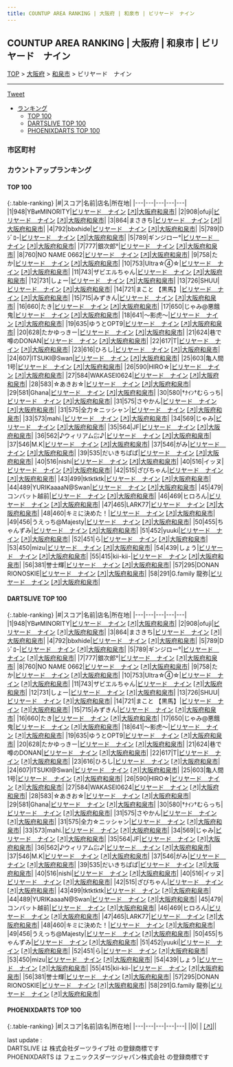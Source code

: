 ```yaml
---
title: COUNTUP AREA RANKING | 大阪府 | 和泉市 | ビリヤード　ナイン
---
```

## COUNTUP AREA RANKING | 大阪府 | 和泉市 | ビリヤード　ナイン

[TOP](/darts/rank/) > [大阪府](/darts/rank/大阪府/) > [和泉市](/darts/rank/大阪府/和泉市/) > ビリヤード　ナイン

___

<a href="https://twitter.com/share?ref_src=twsrc%5Etfw" data-text="COUNTUP AREA RANKING | 大阪府和泉市ビリヤード　ナイン" class="twitter-share-button" data-hashtags="DARTSLIVE,PHOENIXDARTS,darts,ダーツ" data-show-count="false">Tweet</a>

* [ランキング](#カウントアップランキング)
    * [TOP 100](#top-100)
    * [DARTSLIVE TOP 100](#dartslive-top-100)
    * [PHOENIXDARTS TOP 100](#phoenixdarts-top-100)

### 市区町村

<ul>

</ul>

### カウントアップランキング

#### TOP 100



{:.table-ranking}
|#|スコア|名前|店名|所在地|
|---|---|---|---|---|
|1|948|<span class="rank-name-dl">YB⇄MINORITY</span>|<a href="/darts/rank/shops/8ba94384cc0c12bf0d9b047a20a7ba1e.html">ビリヤード　ナイン</a> <a href="https://search.dartslive.com/jp/shop/8ba94384cc0c12bf0d9b047a20a7ba1e">[↗]</a>|<a href="/darts/rank/大阪府/和泉市">大阪府和泉市</a>|
|2|908|<span class="rank-name-dl">ofuji</span>|<a href="/darts/rank/shops/8ba94384cc0c12bf0d9b047a20a7ba1e.html">ビリヤード　ナイン</a> <a href="https://search.dartslive.com/jp/shop/8ba94384cc0c12bf0d9b047a20a7ba1e">[↗]</a>|<a href="/darts/rank/大阪府/和泉市">大阪府和泉市</a>|
|3|864|<span class="rank-name-dl">まさきち</span>|<a href="/darts/rank/shops/8ba94384cc0c12bf0d9b047a20a7ba1e.html">ビリヤード　ナイン</a> <a href="https://search.dartslive.com/jp/shop/8ba94384cc0c12bf0d9b047a20a7ba1e">[↗]</a>|<a href="/darts/rank/大阪府/和泉市">大阪府和泉市</a>|
|4|792|<span class="rank-name-dl">bbxhide</span>|<a href="/darts/rank/shops/8ba94384cc0c12bf0d9b047a20a7ba1e.html">ビリヤード　ナイン</a> <a href="https://search.dartslive.com/jp/shop/8ba94384cc0c12bf0d9b047a20a7ba1e">[↗]</a>|<a href="/darts/rank/大阪府/和泉市">大阪府和泉市</a>|
|5|789|<span class="rank-name-dl">Dｼﾞﾛｰ</span>|<a href="/darts/rank/shops/8ba94384cc0c12bf0d9b047a20a7ba1e.html">ビリヤード　ナイン</a> <a href="https://search.dartslive.com/jp/shop/8ba94384cc0c12bf0d9b047a20a7ba1e">[↗]</a>|<a href="/darts/rank/大阪府/和泉市">大阪府和泉市</a>|
|5|789|<span class="rank-name-dl">ギンジロー°</span>|<a href="/darts/rank/shops/8ba94384cc0c12bf0d9b047a20a7ba1e.html">ビリヤード　ナイン</a> <a href="https://search.dartslive.com/jp/shop/8ba94384cc0c12bf0d9b047a20a7ba1e">[↗]</a>|<a href="/darts/rank/大阪府/和泉市">大阪府和泉市</a>|
|7|777|<span class="rank-name-dl">銀次郎°</span>|<a href="/darts/rank/shops/8ba94384cc0c12bf0d9b047a20a7ba1e.html">ビリヤード　ナイン</a> <a href="https://search.dartslive.com/jp/shop/8ba94384cc0c12bf0d9b047a20a7ba1e">[↗]</a>|<a href="/darts/rank/大阪府/和泉市">大阪府和泉市</a>|
|8|760|<span class="rank-name-dl">NO NAME 0662</span>|<a href="/darts/rank/shops/8ba94384cc0c12bf0d9b047a20a7ba1e.html">ビリヤード　ナイン</a> <a href="https://search.dartslive.com/jp/shop/8ba94384cc0c12bf0d9b047a20a7ba1e">[↗]</a>|<a href="/darts/rank/大阪府/和泉市">大阪府和泉市</a>|
|9|758|<span class="rank-name-dl">たか</span>|<a href="/darts/rank/shops/8ba94384cc0c12bf0d9b047a20a7ba1e.html">ビリヤード　ナイン</a> <a href="https://search.dartslive.com/jp/shop/8ba94384cc0c12bf0d9b047a20a7ba1e">[↗]</a>|<a href="/darts/rank/大阪府/和泉市">大阪府和泉市</a>|
|10|753|<span class="rank-name-dl">Ultra☆④☆</span>|<a href="/darts/rank/shops/8ba94384cc0c12bf0d9b047a20a7ba1e.html">ビリヤード　ナイン</a> <a href="https://search.dartslive.com/jp/shop/8ba94384cc0c12bf0d9b047a20a7ba1e">[↗]</a>|<a href="/darts/rank/大阪府/和泉市">大阪府和泉市</a>|
|11|743|<span class="rank-name-dl">ザビエルちゃん</span>|<a href="/darts/rank/shops/8ba94384cc0c12bf0d9b047a20a7ba1e.html">ビリヤード　ナイン</a> <a href="https://search.dartslive.com/jp/shop/8ba94384cc0c12bf0d9b047a20a7ba1e">[↗]</a>|<a href="/darts/rank/大阪府/和泉市">大阪府和泉市</a>|
|12|731|<span class="rank-name-dl">しょー</span>|<a href="/darts/rank/shops/8ba94384cc0c12bf0d9b047a20a7ba1e.html">ビリヤード　ナイン</a> <a href="https://search.dartslive.com/jp/shop/8ba94384cc0c12bf0d9b047a20a7ba1e">[↗]</a>|<a href="/darts/rank/大阪府/和泉市">大阪府和泉市</a>|
|13|726|<span class="rank-name-dl">SHUU</span>|<a href="/darts/rank/shops/8ba94384cc0c12bf0d9b047a20a7ba1e.html">ビリヤード　ナイン</a> <a href="https://search.dartslive.com/jp/shop/8ba94384cc0c12bf0d9b047a20a7ba1e">[↗]</a>|<a href="/darts/rank/大阪府/和泉市">大阪府和泉市</a>|
|14|721|<span class="rank-name-dl">まこと 【黒馬】</span>|<a href="/darts/rank/shops/8ba94384cc0c12bf0d9b047a20a7ba1e.html">ビリヤード　ナイン</a> <a href="https://search.dartslive.com/jp/shop/8ba94384cc0c12bf0d9b047a20a7ba1e">[↗]</a>|<a href="/darts/rank/大阪府/和泉市">大阪府和泉市</a>|
|15|715|<span class="rank-name-dl">みずきん</span>|<a href="/darts/rank/shops/8ba94384cc0c12bf0d9b047a20a7ba1e.html">ビリヤード　ナイン</a> <a href="https://search.dartslive.com/jp/shop/8ba94384cc0c12bf0d9b047a20a7ba1e">[↗]</a>|<a href="/darts/rank/大阪府/和泉市">大阪府和泉市</a>|
|16|660|<span class="rank-name-dl">たき</span>|<a href="/darts/rank/shops/8ba94384cc0c12bf0d9b047a20a7ba1e.html">ビリヤード　ナイン</a> <a href="https://search.dartslive.com/jp/shop/8ba94384cc0c12bf0d9b047a20a7ba1e">[↗]</a>|<a href="/darts/rank/大阪府/和泉市">大阪府和泉市</a>|
|17|650|<span class="rank-name-dl">じゃみ@悪餓鬼</span>|<a href="/darts/rank/shops/8ba94384cc0c12bf0d9b047a20a7ba1e.html">ビリヤード　ナイン</a> <a href="https://search.dartslive.com/jp/shop/8ba94384cc0c12bf0d9b047a20a7ba1e">[↗]</a>|<a href="/darts/rank/大阪府/和泉市">大阪府和泉市</a>|
|18|641|<span class="rank-name-dl">〜影虎〜</span>|<a href="/darts/rank/shops/8ba94384cc0c12bf0d9b047a20a7ba1e.html">ビリヤード　ナイン</a> <a href="https://search.dartslive.com/jp/shop/8ba94384cc0c12bf0d9b047a20a7ba1e">[↗]</a>|<a href="/darts/rank/大阪府/和泉市">大阪府和泉市</a>|
|19|635|<span class="rank-name-dl">ゆうとOPT9</span>|<a href="/darts/rank/shops/8ba94384cc0c12bf0d9b047a20a7ba1e.html">ビリヤード　ナイン</a> <a href="https://search.dartslive.com/jp/shop/8ba94384cc0c12bf0d9b047a20a7ba1e">[↗]</a>|<a href="/darts/rank/大阪府/和泉市">大阪府和泉市</a>|
|20|628|<span class="rank-name-dl">たかゆっきー</span>|<a href="/darts/rank/shops/8ba94384cc0c12bf0d9b047a20a7ba1e.html">ビリヤード　ナイン</a> <a href="https://search.dartslive.com/jp/shop/8ba94384cc0c12bf0d9b047a20a7ba1e">[↗]</a>|<a href="/darts/rank/大阪府/和泉市">大阪府和泉市</a>|
|21|624|<span class="rank-name-dl">巷で噂のDONAN</span>|<a href="/darts/rank/shops/8ba94384cc0c12bf0d9b047a20a7ba1e.html">ビリヤード　ナイン</a> <a href="https://search.dartslive.com/jp/shop/8ba94384cc0c12bf0d9b047a20a7ba1e">[↗]</a>|<a href="/darts/rank/大阪府/和泉市">大阪府和泉市</a>|
|22|617|<span class="rank-name-dl">T</span>|<a href="/darts/rank/shops/8ba94384cc0c12bf0d9b047a20a7ba1e.html">ビリヤード　ナイン</a> <a href="https://search.dartslive.com/jp/shop/8ba94384cc0c12bf0d9b047a20a7ba1e">[↗]</a>|<a href="/darts/rank/大阪府/和泉市">大阪府和泉市</a>|
|23|616|<span class="rank-name-dl">ひろし</span>|<a href="/darts/rank/shops/8ba94384cc0c12bf0d9b047a20a7ba1e.html">ビリヤード　ナイン</a> <a href="https://search.dartslive.com/jp/shop/8ba94384cc0c12bf0d9b047a20a7ba1e">[↗]</a>|<a href="/darts/rank/大阪府/和泉市">大阪府和泉市</a>|
|24|607|<span class="rank-name-dl">ITSUKI@Swan</span>|<a href="/darts/rank/shops/8ba94384cc0c12bf0d9b047a20a7ba1e.html">ビリヤード　ナイン</a> <a href="https://search.dartslive.com/jp/shop/8ba94384cc0c12bf0d9b047a20a7ba1e">[↗]</a>|<a href="/darts/rank/大阪府/和泉市">大阪府和泉市</a>|
|25|603|<span class="rank-name-dl">亀人間1号</span>|<a href="/darts/rank/shops/8ba94384cc0c12bf0d9b047a20a7ba1e.html">ビリヤード　ナイン</a> <a href="https://search.dartslive.com/jp/shop/8ba94384cc0c12bf0d9b047a20a7ba1e">[↗]</a>|<a href="/darts/rank/大阪府/和泉市">大阪府和泉市</a>|
|26|590|<span class="rank-name-dl">HIRO☆</span>|<a href="/darts/rank/shops/8ba94384cc0c12bf0d9b047a20a7ba1e.html">ビリヤード　ナイン</a> <a href="https://search.dartslive.com/jp/shop/8ba94384cc0c12bf0d9b047a20a7ba1e">[↗]</a>|<a href="/darts/rank/大阪府/和泉市">大阪府和泉市</a>|
|27|584|<span class="rank-name-dl">WAKASEI0624</span>|<a href="/darts/rank/shops/8ba94384cc0c12bf0d9b047a20a7ba1e.html">ビリヤード　ナイン</a> <a href="https://search.dartslive.com/jp/shop/8ba94384cc0c12bf0d9b047a20a7ba1e">[↗]</a>|<a href="/darts/rank/大阪府/和泉市">大阪府和泉市</a>|
|28|583|<span class="rank-name-dl">☆あきお☆</span>|<a href="/darts/rank/shops/8ba94384cc0c12bf0d9b047a20a7ba1e.html">ビリヤード　ナイン</a> <a href="https://search.dartslive.com/jp/shop/8ba94384cc0c12bf0d9b047a20a7ba1e">[↗]</a>|<a href="/darts/rank/大阪府/和泉市">大阪府和泉市</a>|
|29|581|<span class="rank-name-dl">Ghana</span>|<a href="/darts/rank/shops/8ba94384cc0c12bf0d9b047a20a7ba1e.html">ビリヤード　ナイン</a> <a href="https://search.dartslive.com/jp/shop/8ba94384cc0c12bf0d9b047a20a7ba1e">[↗]</a>|<a href="/darts/rank/大阪府/和泉市">大阪府和泉市</a>|
|30|580|<span class="rank-name-dl">†ﾅｲﾝ†むらっち</span>|<a href="/darts/rank/shops/8ba94384cc0c12bf0d9b047a20a7ba1e.html">ビリヤード　ナイン</a> <a href="https://search.dartslive.com/jp/shop/8ba94384cc0c12bf0d9b047a20a7ba1e">[↗]</a>|<a href="/darts/rank/大阪府/和泉市">大阪府和泉市</a>|
|31|575|<span class="rank-name-dl">さやかん</span>|<a href="/darts/rank/shops/8ba94384cc0c12bf0d9b047a20a7ba1e.html">ビリヤード　ナイン</a> <a href="https://search.dartslive.com/jp/shop/8ba94384cc0c12bf0d9b047a20a7ba1e">[↗]</a>|<a href="/darts/rank/大阪府/和泉市">大阪府和泉市</a>|
|31|575|<span class="rank-name-dl">全力☆ニッシャン</span>|<a href="/darts/rank/shops/8ba94384cc0c12bf0d9b047a20a7ba1e.html">ビリヤード　ナイン</a> <a href="https://search.dartslive.com/jp/shop/8ba94384cc0c12bf0d9b047a20a7ba1e">[↗]</a>|<a href="/darts/rank/大阪府/和泉市">大阪府和泉市</a>|
|33|573|<span class="rank-name-dl">mahi.</span>|<a href="/darts/rank/shops/8ba94384cc0c12bf0d9b047a20a7ba1e.html">ビリヤード　ナイン</a> <a href="https://search.dartslive.com/jp/shop/8ba94384cc0c12bf0d9b047a20a7ba1e">[↗]</a>|<a href="/darts/rank/大阪府/和泉市">大阪府和泉市</a>|
|34|569|<span class="rank-name-dl">じゃみ</span>|<a href="/darts/rank/shops/8ba94384cc0c12bf0d9b047a20a7ba1e.html">ビリヤード　ナイン</a> <a href="https://search.dartslive.com/jp/shop/8ba94384cc0c12bf0d9b047a20a7ba1e">[↗]</a>|<a href="/darts/rank/大阪府/和泉市">大阪府和泉市</a>|
|35|564|<span class="rank-name-dl">JF</span>|<a href="/darts/rank/shops/8ba94384cc0c12bf0d9b047a20a7ba1e.html">ビリヤード　ナイン</a> <a href="https://search.dartslive.com/jp/shop/8ba94384cc0c12bf0d9b047a20a7ba1e">[↗]</a>|<a href="/darts/rank/大阪府/和泉市">大阪府和泉市</a>|
|36|562|<span class="rank-name-dl">♪ウィリアム㌫♪</span>|<a href="/darts/rank/shops/8ba94384cc0c12bf0d9b047a20a7ba1e.html">ビリヤード　ナイン</a> <a href="https://search.dartslive.com/jp/shop/8ba94384cc0c12bf0d9b047a20a7ba1e">[↗]</a>|<a href="/darts/rank/大阪府/和泉市">大阪府和泉市</a>|
|37|546|<span class="rank-name-dl">M.K</span>|<a href="/darts/rank/shops/8ba94384cc0c12bf0d9b047a20a7ba1e.html">ビリヤード　ナイン</a> <a href="https://search.dartslive.com/jp/shop/8ba94384cc0c12bf0d9b047a20a7ba1e">[↗]</a>|<a href="/darts/rank/大阪府/和泉市">大阪府和泉市</a>|
|37|546|<span class="rank-name-dl">がみ</span>|<a href="/darts/rank/shops/8ba94384cc0c12bf0d9b047a20a7ba1e.html">ビリヤード　ナイン</a> <a href="https://search.dartslive.com/jp/shop/8ba94384cc0c12bf0d9b047a20a7ba1e">[↗]</a>|<a href="/darts/rank/大阪府/和泉市">大阪府和泉市</a>|
|39|535|<span class="rank-name-dl">だいきちぱぱ</span>|<a href="/darts/rank/shops/8ba94384cc0c12bf0d9b047a20a7ba1e.html">ビリヤード　ナイン</a> <a href="https://search.dartslive.com/jp/shop/8ba94384cc0c12bf0d9b047a20a7ba1e">[↗]</a>|<a href="/darts/rank/大阪府/和泉市">大阪府和泉市</a>|
|40|516|<span class="rank-name-dl">nishi</span>|<a href="/darts/rank/shops/8ba94384cc0c12bf0d9b047a20a7ba1e.html">ビリヤード　ナイン</a> <a href="https://search.dartslive.com/jp/shop/8ba94384cc0c12bf0d9b047a20a7ba1e">[↗]</a>|<a href="/darts/rank/大阪府/和泉市">大阪府和泉市</a>|
|40|516|<span class="rank-name-dl">イッヌ</span>|<a href="/darts/rank/shops/8ba94384cc0c12bf0d9b047a20a7ba1e.html">ビリヤード　ナイン</a> <a href="https://search.dartslive.com/jp/shop/8ba94384cc0c12bf0d9b047a20a7ba1e">[↗]</a>|<a href="/darts/rank/大阪府/和泉市">大阪府和泉市</a>|
|42|515|<span class="rank-name-dl">ざびちゃん</span>|<a href="/darts/rank/shops/8ba94384cc0c12bf0d9b047a20a7ba1e.html">ビリヤード　ナイン</a> <a href="https://search.dartslive.com/jp/shop/8ba94384cc0c12bf0d9b047a20a7ba1e">[↗]</a>|<a href="/darts/rank/大阪府/和泉市">大阪府和泉市</a>|
|43|499|<span class="rank-name-dl">tktktktk</span>|<a href="/darts/rank/shops/8ba94384cc0c12bf0d9b047a20a7ba1e.html">ビリヤード　ナイン</a> <a href="https://search.dartslive.com/jp/shop/8ba94384cc0c12bf0d9b047a20a7ba1e">[↗]</a>|<a href="/darts/rank/大阪府/和泉市">大阪府和泉市</a>|
|44|489|<span class="rank-name-dl">YURIKaaaaN@Swan</span>|<a href="/darts/rank/shops/8ba94384cc0c12bf0d9b047a20a7ba1e.html">ビリヤード　ナイン</a> <a href="https://search.dartslive.com/jp/shop/8ba94384cc0c12bf0d9b047a20a7ba1e">[↗]</a>|<a href="/darts/rank/大阪府/和泉市">大阪府和泉市</a>|
|45|479|<span class="rank-name-dl">コンバット越前</span>|<a href="/darts/rank/shops/8ba94384cc0c12bf0d9b047a20a7ba1e.html">ビリヤード　ナイン</a> <a href="https://search.dartslive.com/jp/shop/8ba94384cc0c12bf0d9b047a20a7ba1e">[↗]</a>|<a href="/darts/rank/大阪府/和泉市">大阪府和泉市</a>|
|46|469|<span class="rank-name-dl">ヒロろん</span>|<a href="/darts/rank/shops/8ba94384cc0c12bf0d9b047a20a7ba1e.html">ビリヤード　ナイン</a> <a href="https://search.dartslive.com/jp/shop/8ba94384cc0c12bf0d9b047a20a7ba1e">[↗]</a>|<a href="/darts/rank/大阪府/和泉市">大阪府和泉市</a>|
|47|465|<span class="rank-name-dl">LARK77</span>|<a href="/darts/rank/shops/8ba94384cc0c12bf0d9b047a20a7ba1e.html">ビリヤード　ナイン</a> <a href="https://search.dartslive.com/jp/shop/8ba94384cc0c12bf0d9b047a20a7ba1e">[↗]</a>|<a href="/darts/rank/大阪府/和泉市">大阪府和泉市</a>|
|48|460|<span class="rank-name-dl">キミに決めた！</span>|<a href="/darts/rank/shops/8ba94384cc0c12bf0d9b047a20a7ba1e.html">ビリヤード　ナイン</a> <a href="https://search.dartslive.com/jp/shop/8ba94384cc0c12bf0d9b047a20a7ba1e">[↗]</a>|<a href="/darts/rank/大阪府/和泉市">大阪府和泉市</a>|
|49|456|<span class="rank-name-dl">うえっち@Majesty</span>|<a href="/darts/rank/shops/8ba94384cc0c12bf0d9b047a20a7ba1e.html">ビリヤード　ナイン</a> <a href="https://search.dartslive.com/jp/shop/8ba94384cc0c12bf0d9b047a20a7ba1e">[↗]</a>|<a href="/darts/rank/大阪府/和泉市">大阪府和泉市</a>|
|50|455|<span class="rank-name-dl">ちゃんずみ</span>|<a href="/darts/rank/shops/8ba94384cc0c12bf0d9b047a20a7ba1e.html">ビリヤード　ナイン</a> <a href="https://search.dartslive.com/jp/shop/8ba94384cc0c12bf0d9b047a20a7ba1e">[↗]</a>|<a href="/darts/rank/大阪府/和泉市">大阪府和泉市</a>|
|51|452|<span class="rank-name-dl">yuuki</span>|<a href="/darts/rank/shops/8ba94384cc0c12bf0d9b047a20a7ba1e.html">ビリヤード　ナイン</a> <a href="https://search.dartslive.com/jp/shop/8ba94384cc0c12bf0d9b047a20a7ba1e">[↗]</a>|<a href="/darts/rank/大阪府/和泉市">大阪府和泉市</a>|
|52|451|<span class="rank-name-dl">ら</span>|<a href="/darts/rank/shops/8ba94384cc0c12bf0d9b047a20a7ba1e.html">ビリヤード　ナイン</a> <a href="https://search.dartslive.com/jp/shop/8ba94384cc0c12bf0d9b047a20a7ba1e">[↗]</a>|<a href="/darts/rank/大阪府/和泉市">大阪府和泉市</a>|
|53|450|<span class="rank-name-dl">mizu</span>|<a href="/darts/rank/shops/8ba94384cc0c12bf0d9b047a20a7ba1e.html">ビリヤード　ナイン</a> <a href="https://search.dartslive.com/jp/shop/8ba94384cc0c12bf0d9b047a20a7ba1e">[↗]</a>|<a href="/darts/rank/大阪府/和泉市">大阪府和泉市</a>|
|54|439|<span class="rank-name-dl">しょう</span>|<a href="/darts/rank/shops/8ba94384cc0c12bf0d9b047a20a7ba1e.html">ビリヤード　ナイン</a> <a href="https://search.dartslive.com/jp/shop/8ba94384cc0c12bf0d9b047a20a7ba1e">[↗]</a>|<a href="/darts/rank/大阪府/和泉市">大阪府和泉市</a>|
|55|415|<span class="rank-name-dl">kii-kii-</span>|<a href="/darts/rank/shops/8ba94384cc0c12bf0d9b047a20a7ba1e.html">ビリヤード　ナイン</a> <a href="https://search.dartslive.com/jp/shop/8ba94384cc0c12bf0d9b047a20a7ba1e">[↗]</a>|<a href="/darts/rank/大阪府/和泉市">大阪府和泉市</a>|
|56|381|<span class="rank-name-dl">誉士輝</span>|<a href="/darts/rank/shops/8ba94384cc0c12bf0d9b047a20a7ba1e.html">ビリヤード　ナイン</a> <a href="https://search.dartslive.com/jp/shop/8ba94384cc0c12bf0d9b047a20a7ba1e">[↗]</a>|<a href="/darts/rank/大阪府/和泉市">大阪府和泉市</a>|
|57|295|<span class="rank-name-dl">DONAN RIONOSKIE</span>|<a href="/darts/rank/shops/8ba94384cc0c12bf0d9b047a20a7ba1e.html">ビリヤード　ナイン</a> <a href="https://search.dartslive.com/jp/shop/8ba94384cc0c12bf0d9b047a20a7ba1e">[↗]</a>|<a href="/darts/rank/大阪府/和泉市">大阪府和泉市</a>|
|58|291|<span class="rank-name-dl">G.family 龍弥</span>|<a href="/darts/rank/shops/8ba94384cc0c12bf0d9b047a20a7ba1e.html">ビリヤード　ナイン</a> <a href="https://search.dartslive.com/jp/shop/8ba94384cc0c12bf0d9b047a20a7ba1e">[↗]</a>|<a href="/darts/rank/大阪府/和泉市">大阪府和泉市</a>|


#### DARTSLIVE TOP 100



{:.table-ranking}
|#|スコア|名前|店名|所在地|
|---|---|---|---|---|
|1|948|<span class="rank-name-dl">YB⇄MINORITY</span>|<a href="/darts/rank/shops/8ba94384cc0c12bf0d9b047a20a7ba1e.html">ビリヤード　ナイン</a> <a href="https://search.dartslive.com/jp/shop/8ba94384cc0c12bf0d9b047a20a7ba1e">[↗]</a>|<a href="/darts/rank/大阪府/和泉市">大阪府和泉市</a>|
|2|908|<span class="rank-name-dl">ofuji</span>|<a href="/darts/rank/shops/8ba94384cc0c12bf0d9b047a20a7ba1e.html">ビリヤード　ナイン</a> <a href="https://search.dartslive.com/jp/shop/8ba94384cc0c12bf0d9b047a20a7ba1e">[↗]</a>|<a href="/darts/rank/大阪府/和泉市">大阪府和泉市</a>|
|3|864|<span class="rank-name-dl">まさきち</span>|<a href="/darts/rank/shops/8ba94384cc0c12bf0d9b047a20a7ba1e.html">ビリヤード　ナイン</a> <a href="https://search.dartslive.com/jp/shop/8ba94384cc0c12bf0d9b047a20a7ba1e">[↗]</a>|<a href="/darts/rank/大阪府/和泉市">大阪府和泉市</a>|
|4|792|<span class="rank-name-dl">bbxhide</span>|<a href="/darts/rank/shops/8ba94384cc0c12bf0d9b047a20a7ba1e.html">ビリヤード　ナイン</a> <a href="https://search.dartslive.com/jp/shop/8ba94384cc0c12bf0d9b047a20a7ba1e">[↗]</a>|<a href="/darts/rank/大阪府/和泉市">大阪府和泉市</a>|
|5|789|<span class="rank-name-dl">Dｼﾞﾛｰ</span>|<a href="/darts/rank/shops/8ba94384cc0c12bf0d9b047a20a7ba1e.html">ビリヤード　ナイン</a> <a href="https://search.dartslive.com/jp/shop/8ba94384cc0c12bf0d9b047a20a7ba1e">[↗]</a>|<a href="/darts/rank/大阪府/和泉市">大阪府和泉市</a>|
|5|789|<span class="rank-name-dl">ギンジロー°</span>|<a href="/darts/rank/shops/8ba94384cc0c12bf0d9b047a20a7ba1e.html">ビリヤード　ナイン</a> <a href="https://search.dartslive.com/jp/shop/8ba94384cc0c12bf0d9b047a20a7ba1e">[↗]</a>|<a href="/darts/rank/大阪府/和泉市">大阪府和泉市</a>|
|7|777|<span class="rank-name-dl">銀次郎°</span>|<a href="/darts/rank/shops/8ba94384cc0c12bf0d9b047a20a7ba1e.html">ビリヤード　ナイン</a> <a href="https://search.dartslive.com/jp/shop/8ba94384cc0c12bf0d9b047a20a7ba1e">[↗]</a>|<a href="/darts/rank/大阪府/和泉市">大阪府和泉市</a>|
|8|760|<span class="rank-name-dl">NO NAME 0662</span>|<a href="/darts/rank/shops/8ba94384cc0c12bf0d9b047a20a7ba1e.html">ビリヤード　ナイン</a> <a href="https://search.dartslive.com/jp/shop/8ba94384cc0c12bf0d9b047a20a7ba1e">[↗]</a>|<a href="/darts/rank/大阪府/和泉市">大阪府和泉市</a>|
|9|758|<span class="rank-name-dl">たか</span>|<a href="/darts/rank/shops/8ba94384cc0c12bf0d9b047a20a7ba1e.html">ビリヤード　ナイン</a> <a href="https://search.dartslive.com/jp/shop/8ba94384cc0c12bf0d9b047a20a7ba1e">[↗]</a>|<a href="/darts/rank/大阪府/和泉市">大阪府和泉市</a>|
|10|753|<span class="rank-name-dl">Ultra☆④☆</span>|<a href="/darts/rank/shops/8ba94384cc0c12bf0d9b047a20a7ba1e.html">ビリヤード　ナイン</a> <a href="https://search.dartslive.com/jp/shop/8ba94384cc0c12bf0d9b047a20a7ba1e">[↗]</a>|<a href="/darts/rank/大阪府/和泉市">大阪府和泉市</a>|
|11|743|<span class="rank-name-dl">ザビエルちゃん</span>|<a href="/darts/rank/shops/8ba94384cc0c12bf0d9b047a20a7ba1e.html">ビリヤード　ナイン</a> <a href="https://search.dartslive.com/jp/shop/8ba94384cc0c12bf0d9b047a20a7ba1e">[↗]</a>|<a href="/darts/rank/大阪府/和泉市">大阪府和泉市</a>|
|12|731|<span class="rank-name-dl">しょー</span>|<a href="/darts/rank/shops/8ba94384cc0c12bf0d9b047a20a7ba1e.html">ビリヤード　ナイン</a> <a href="https://search.dartslive.com/jp/shop/8ba94384cc0c12bf0d9b047a20a7ba1e">[↗]</a>|<a href="/darts/rank/大阪府/和泉市">大阪府和泉市</a>|
|13|726|<span class="rank-name-dl">SHUU</span>|<a href="/darts/rank/shops/8ba94384cc0c12bf0d9b047a20a7ba1e.html">ビリヤード　ナイン</a> <a href="https://search.dartslive.com/jp/shop/8ba94384cc0c12bf0d9b047a20a7ba1e">[↗]</a>|<a href="/darts/rank/大阪府/和泉市">大阪府和泉市</a>|
|14|721|<span class="rank-name-dl">まこと 【黒馬】</span>|<a href="/darts/rank/shops/8ba94384cc0c12bf0d9b047a20a7ba1e.html">ビリヤード　ナイン</a> <a href="https://search.dartslive.com/jp/shop/8ba94384cc0c12bf0d9b047a20a7ba1e">[↗]</a>|<a href="/darts/rank/大阪府/和泉市">大阪府和泉市</a>|
|15|715|<span class="rank-name-dl">みずきん</span>|<a href="/darts/rank/shops/8ba94384cc0c12bf0d9b047a20a7ba1e.html">ビリヤード　ナイン</a> <a href="https://search.dartslive.com/jp/shop/8ba94384cc0c12bf0d9b047a20a7ba1e">[↗]</a>|<a href="/darts/rank/大阪府/和泉市">大阪府和泉市</a>|
|16|660|<span class="rank-name-dl">たき</span>|<a href="/darts/rank/shops/8ba94384cc0c12bf0d9b047a20a7ba1e.html">ビリヤード　ナイン</a> <a href="https://search.dartslive.com/jp/shop/8ba94384cc0c12bf0d9b047a20a7ba1e">[↗]</a>|<a href="/darts/rank/大阪府/和泉市">大阪府和泉市</a>|
|17|650|<span class="rank-name-dl">じゃみ@悪餓鬼</span>|<a href="/darts/rank/shops/8ba94384cc0c12bf0d9b047a20a7ba1e.html">ビリヤード　ナイン</a> <a href="https://search.dartslive.com/jp/shop/8ba94384cc0c12bf0d9b047a20a7ba1e">[↗]</a>|<a href="/darts/rank/大阪府/和泉市">大阪府和泉市</a>|
|18|641|<span class="rank-name-dl">〜影虎〜</span>|<a href="/darts/rank/shops/8ba94384cc0c12bf0d9b047a20a7ba1e.html">ビリヤード　ナイン</a> <a href="https://search.dartslive.com/jp/shop/8ba94384cc0c12bf0d9b047a20a7ba1e">[↗]</a>|<a href="/darts/rank/大阪府/和泉市">大阪府和泉市</a>|
|19|635|<span class="rank-name-dl">ゆうとOPT9</span>|<a href="/darts/rank/shops/8ba94384cc0c12bf0d9b047a20a7ba1e.html">ビリヤード　ナイン</a> <a href="https://search.dartslive.com/jp/shop/8ba94384cc0c12bf0d9b047a20a7ba1e">[↗]</a>|<a href="/darts/rank/大阪府/和泉市">大阪府和泉市</a>|
|20|628|<span class="rank-name-dl">たかゆっきー</span>|<a href="/darts/rank/shops/8ba94384cc0c12bf0d9b047a20a7ba1e.html">ビリヤード　ナイン</a> <a href="https://search.dartslive.com/jp/shop/8ba94384cc0c12bf0d9b047a20a7ba1e">[↗]</a>|<a href="/darts/rank/大阪府/和泉市">大阪府和泉市</a>|
|21|624|<span class="rank-name-dl">巷で噂のDONAN</span>|<a href="/darts/rank/shops/8ba94384cc0c12bf0d9b047a20a7ba1e.html">ビリヤード　ナイン</a> <a href="https://search.dartslive.com/jp/shop/8ba94384cc0c12bf0d9b047a20a7ba1e">[↗]</a>|<a href="/darts/rank/大阪府/和泉市">大阪府和泉市</a>|
|22|617|<span class="rank-name-dl">T</span>|<a href="/darts/rank/shops/8ba94384cc0c12bf0d9b047a20a7ba1e.html">ビリヤード　ナイン</a> <a href="https://search.dartslive.com/jp/shop/8ba94384cc0c12bf0d9b047a20a7ba1e">[↗]</a>|<a href="/darts/rank/大阪府/和泉市">大阪府和泉市</a>|
|23|616|<span class="rank-name-dl">ひろし</span>|<a href="/darts/rank/shops/8ba94384cc0c12bf0d9b047a20a7ba1e.html">ビリヤード　ナイン</a> <a href="https://search.dartslive.com/jp/shop/8ba94384cc0c12bf0d9b047a20a7ba1e">[↗]</a>|<a href="/darts/rank/大阪府/和泉市">大阪府和泉市</a>|
|24|607|<span class="rank-name-dl">ITSUKI@Swan</span>|<a href="/darts/rank/shops/8ba94384cc0c12bf0d9b047a20a7ba1e.html">ビリヤード　ナイン</a> <a href="https://search.dartslive.com/jp/shop/8ba94384cc0c12bf0d9b047a20a7ba1e">[↗]</a>|<a href="/darts/rank/大阪府/和泉市">大阪府和泉市</a>|
|25|603|<span class="rank-name-dl">亀人間1号</span>|<a href="/darts/rank/shops/8ba94384cc0c12bf0d9b047a20a7ba1e.html">ビリヤード　ナイン</a> <a href="https://search.dartslive.com/jp/shop/8ba94384cc0c12bf0d9b047a20a7ba1e">[↗]</a>|<a href="/darts/rank/大阪府/和泉市">大阪府和泉市</a>|
|26|590|<span class="rank-name-dl">HIRO☆</span>|<a href="/darts/rank/shops/8ba94384cc0c12bf0d9b047a20a7ba1e.html">ビリヤード　ナイン</a> <a href="https://search.dartslive.com/jp/shop/8ba94384cc0c12bf0d9b047a20a7ba1e">[↗]</a>|<a href="/darts/rank/大阪府/和泉市">大阪府和泉市</a>|
|27|584|<span class="rank-name-dl">WAKASEI0624</span>|<a href="/darts/rank/shops/8ba94384cc0c12bf0d9b047a20a7ba1e.html">ビリヤード　ナイン</a> <a href="https://search.dartslive.com/jp/shop/8ba94384cc0c12bf0d9b047a20a7ba1e">[↗]</a>|<a href="/darts/rank/大阪府/和泉市">大阪府和泉市</a>|
|28|583|<span class="rank-name-dl">☆あきお☆</span>|<a href="/darts/rank/shops/8ba94384cc0c12bf0d9b047a20a7ba1e.html">ビリヤード　ナイン</a> <a href="https://search.dartslive.com/jp/shop/8ba94384cc0c12bf0d9b047a20a7ba1e">[↗]</a>|<a href="/darts/rank/大阪府/和泉市">大阪府和泉市</a>|
|29|581|<span class="rank-name-dl">Ghana</span>|<a href="/darts/rank/shops/8ba94384cc0c12bf0d9b047a20a7ba1e.html">ビリヤード　ナイン</a> <a href="https://search.dartslive.com/jp/shop/8ba94384cc0c12bf0d9b047a20a7ba1e">[↗]</a>|<a href="/darts/rank/大阪府/和泉市">大阪府和泉市</a>|
|30|580|<span class="rank-name-dl">†ﾅｲﾝ†むらっち</span>|<a href="/darts/rank/shops/8ba94384cc0c12bf0d9b047a20a7ba1e.html">ビリヤード　ナイン</a> <a href="https://search.dartslive.com/jp/shop/8ba94384cc0c12bf0d9b047a20a7ba1e">[↗]</a>|<a href="/darts/rank/大阪府/和泉市">大阪府和泉市</a>|
|31|575|<span class="rank-name-dl">さやかん</span>|<a href="/darts/rank/shops/8ba94384cc0c12bf0d9b047a20a7ba1e.html">ビリヤード　ナイン</a> <a href="https://search.dartslive.com/jp/shop/8ba94384cc0c12bf0d9b047a20a7ba1e">[↗]</a>|<a href="/darts/rank/大阪府/和泉市">大阪府和泉市</a>|
|31|575|<span class="rank-name-dl">全力☆ニッシャン</span>|<a href="/darts/rank/shops/8ba94384cc0c12bf0d9b047a20a7ba1e.html">ビリヤード　ナイン</a> <a href="https://search.dartslive.com/jp/shop/8ba94384cc0c12bf0d9b047a20a7ba1e">[↗]</a>|<a href="/darts/rank/大阪府/和泉市">大阪府和泉市</a>|
|33|573|<span class="rank-name-dl">mahi.</span>|<a href="/darts/rank/shops/8ba94384cc0c12bf0d9b047a20a7ba1e.html">ビリヤード　ナイン</a> <a href="https://search.dartslive.com/jp/shop/8ba94384cc0c12bf0d9b047a20a7ba1e">[↗]</a>|<a href="/darts/rank/大阪府/和泉市">大阪府和泉市</a>|
|34|569|<span class="rank-name-dl">じゃみ</span>|<a href="/darts/rank/shops/8ba94384cc0c12bf0d9b047a20a7ba1e.html">ビリヤード　ナイン</a> <a href="https://search.dartslive.com/jp/shop/8ba94384cc0c12bf0d9b047a20a7ba1e">[↗]</a>|<a href="/darts/rank/大阪府/和泉市">大阪府和泉市</a>|
|35|564|<span class="rank-name-dl">JF</span>|<a href="/darts/rank/shops/8ba94384cc0c12bf0d9b047a20a7ba1e.html">ビリヤード　ナイン</a> <a href="https://search.dartslive.com/jp/shop/8ba94384cc0c12bf0d9b047a20a7ba1e">[↗]</a>|<a href="/darts/rank/大阪府/和泉市">大阪府和泉市</a>|
|36|562|<span class="rank-name-dl">♪ウィリアム㌫♪</span>|<a href="/darts/rank/shops/8ba94384cc0c12bf0d9b047a20a7ba1e.html">ビリヤード　ナイン</a> <a href="https://search.dartslive.com/jp/shop/8ba94384cc0c12bf0d9b047a20a7ba1e">[↗]</a>|<a href="/darts/rank/大阪府/和泉市">大阪府和泉市</a>|
|37|546|<span class="rank-name-dl">M.K</span>|<a href="/darts/rank/shops/8ba94384cc0c12bf0d9b047a20a7ba1e.html">ビリヤード　ナイン</a> <a href="https://search.dartslive.com/jp/shop/8ba94384cc0c12bf0d9b047a20a7ba1e">[↗]</a>|<a href="/darts/rank/大阪府/和泉市">大阪府和泉市</a>|
|37|546|<span class="rank-name-dl">がみ</span>|<a href="/darts/rank/shops/8ba94384cc0c12bf0d9b047a20a7ba1e.html">ビリヤード　ナイン</a> <a href="https://search.dartslive.com/jp/shop/8ba94384cc0c12bf0d9b047a20a7ba1e">[↗]</a>|<a href="/darts/rank/大阪府/和泉市">大阪府和泉市</a>|
|39|535|<span class="rank-name-dl">だいきちぱぱ</span>|<a href="/darts/rank/shops/8ba94384cc0c12bf0d9b047a20a7ba1e.html">ビリヤード　ナイン</a> <a href="https://search.dartslive.com/jp/shop/8ba94384cc0c12bf0d9b047a20a7ba1e">[↗]</a>|<a href="/darts/rank/大阪府/和泉市">大阪府和泉市</a>|
|40|516|<span class="rank-name-dl">nishi</span>|<a href="/darts/rank/shops/8ba94384cc0c12bf0d9b047a20a7ba1e.html">ビリヤード　ナイン</a> <a href="https://search.dartslive.com/jp/shop/8ba94384cc0c12bf0d9b047a20a7ba1e">[↗]</a>|<a href="/darts/rank/大阪府/和泉市">大阪府和泉市</a>|
|40|516|<span class="rank-name-dl">イッヌ</span>|<a href="/darts/rank/shops/8ba94384cc0c12bf0d9b047a20a7ba1e.html">ビリヤード　ナイン</a> <a href="https://search.dartslive.com/jp/shop/8ba94384cc0c12bf0d9b047a20a7ba1e">[↗]</a>|<a href="/darts/rank/大阪府/和泉市">大阪府和泉市</a>|
|42|515|<span class="rank-name-dl">ざびちゃん</span>|<a href="/darts/rank/shops/8ba94384cc0c12bf0d9b047a20a7ba1e.html">ビリヤード　ナイン</a> <a href="https://search.dartslive.com/jp/shop/8ba94384cc0c12bf0d9b047a20a7ba1e">[↗]</a>|<a href="/darts/rank/大阪府/和泉市">大阪府和泉市</a>|
|43|499|<span class="rank-name-dl">tktktktk</span>|<a href="/darts/rank/shops/8ba94384cc0c12bf0d9b047a20a7ba1e.html">ビリヤード　ナイン</a> <a href="https://search.dartslive.com/jp/shop/8ba94384cc0c12bf0d9b047a20a7ba1e">[↗]</a>|<a href="/darts/rank/大阪府/和泉市">大阪府和泉市</a>|
|44|489|<span class="rank-name-dl">YURIKaaaaN@Swan</span>|<a href="/darts/rank/shops/8ba94384cc0c12bf0d9b047a20a7ba1e.html">ビリヤード　ナイン</a> <a href="https://search.dartslive.com/jp/shop/8ba94384cc0c12bf0d9b047a20a7ba1e">[↗]</a>|<a href="/darts/rank/大阪府/和泉市">大阪府和泉市</a>|
|45|479|<span class="rank-name-dl">コンバット越前</span>|<a href="/darts/rank/shops/8ba94384cc0c12bf0d9b047a20a7ba1e.html">ビリヤード　ナイン</a> <a href="https://search.dartslive.com/jp/shop/8ba94384cc0c12bf0d9b047a20a7ba1e">[↗]</a>|<a href="/darts/rank/大阪府/和泉市">大阪府和泉市</a>|
|46|469|<span class="rank-name-dl">ヒロろん</span>|<a href="/darts/rank/shops/8ba94384cc0c12bf0d9b047a20a7ba1e.html">ビリヤード　ナイン</a> <a href="https://search.dartslive.com/jp/shop/8ba94384cc0c12bf0d9b047a20a7ba1e">[↗]</a>|<a href="/darts/rank/大阪府/和泉市">大阪府和泉市</a>|
|47|465|<span class="rank-name-dl">LARK77</span>|<a href="/darts/rank/shops/8ba94384cc0c12bf0d9b047a20a7ba1e.html">ビリヤード　ナイン</a> <a href="https://search.dartslive.com/jp/shop/8ba94384cc0c12bf0d9b047a20a7ba1e">[↗]</a>|<a href="/darts/rank/大阪府/和泉市">大阪府和泉市</a>|
|48|460|<span class="rank-name-dl">キミに決めた！</span>|<a href="/darts/rank/shops/8ba94384cc0c12bf0d9b047a20a7ba1e.html">ビリヤード　ナイン</a> <a href="https://search.dartslive.com/jp/shop/8ba94384cc0c12bf0d9b047a20a7ba1e">[↗]</a>|<a href="/darts/rank/大阪府/和泉市">大阪府和泉市</a>|
|49|456|<span class="rank-name-dl">うえっち@Majesty</span>|<a href="/darts/rank/shops/8ba94384cc0c12bf0d9b047a20a7ba1e.html">ビリヤード　ナイン</a> <a href="https://search.dartslive.com/jp/shop/8ba94384cc0c12bf0d9b047a20a7ba1e">[↗]</a>|<a href="/darts/rank/大阪府/和泉市">大阪府和泉市</a>|
|50|455|<span class="rank-name-dl">ちゃんずみ</span>|<a href="/darts/rank/shops/8ba94384cc0c12bf0d9b047a20a7ba1e.html">ビリヤード　ナイン</a> <a href="https://search.dartslive.com/jp/shop/8ba94384cc0c12bf0d9b047a20a7ba1e">[↗]</a>|<a href="/darts/rank/大阪府/和泉市">大阪府和泉市</a>|
|51|452|<span class="rank-name-dl">yuuki</span>|<a href="/darts/rank/shops/8ba94384cc0c12bf0d9b047a20a7ba1e.html">ビリヤード　ナイン</a> <a href="https://search.dartslive.com/jp/shop/8ba94384cc0c12bf0d9b047a20a7ba1e">[↗]</a>|<a href="/darts/rank/大阪府/和泉市">大阪府和泉市</a>|
|52|451|<span class="rank-name-dl">ら</span>|<a href="/darts/rank/shops/8ba94384cc0c12bf0d9b047a20a7ba1e.html">ビリヤード　ナイン</a> <a href="https://search.dartslive.com/jp/shop/8ba94384cc0c12bf0d9b047a20a7ba1e">[↗]</a>|<a href="/darts/rank/大阪府/和泉市">大阪府和泉市</a>|
|53|450|<span class="rank-name-dl">mizu</span>|<a href="/darts/rank/shops/8ba94384cc0c12bf0d9b047a20a7ba1e.html">ビリヤード　ナイン</a> <a href="https://search.dartslive.com/jp/shop/8ba94384cc0c12bf0d9b047a20a7ba1e">[↗]</a>|<a href="/darts/rank/大阪府/和泉市">大阪府和泉市</a>|
|54|439|<span class="rank-name-dl">しょう</span>|<a href="/darts/rank/shops/8ba94384cc0c12bf0d9b047a20a7ba1e.html">ビリヤード　ナイン</a> <a href="https://search.dartslive.com/jp/shop/8ba94384cc0c12bf0d9b047a20a7ba1e">[↗]</a>|<a href="/darts/rank/大阪府/和泉市">大阪府和泉市</a>|
|55|415|<span class="rank-name-dl">kii-kii-</span>|<a href="/darts/rank/shops/8ba94384cc0c12bf0d9b047a20a7ba1e.html">ビリヤード　ナイン</a> <a href="https://search.dartslive.com/jp/shop/8ba94384cc0c12bf0d9b047a20a7ba1e">[↗]</a>|<a href="/darts/rank/大阪府/和泉市">大阪府和泉市</a>|
|56|381|<span class="rank-name-dl">誉士輝</span>|<a href="/darts/rank/shops/8ba94384cc0c12bf0d9b047a20a7ba1e.html">ビリヤード　ナイン</a> <a href="https://search.dartslive.com/jp/shop/8ba94384cc0c12bf0d9b047a20a7ba1e">[↗]</a>|<a href="/darts/rank/大阪府/和泉市">大阪府和泉市</a>|
|57|295|<span class="rank-name-dl">DONAN RIONOSKIE</span>|<a href="/darts/rank/shops/8ba94384cc0c12bf0d9b047a20a7ba1e.html">ビリヤード　ナイン</a> <a href="https://search.dartslive.com/jp/shop/8ba94384cc0c12bf0d9b047a20a7ba1e">[↗]</a>|<a href="/darts/rank/大阪府/和泉市">大阪府和泉市</a>|
|58|291|<span class="rank-name-dl">G.family 龍弥</span>|<a href="/darts/rank/shops/8ba94384cc0c12bf0d9b047a20a7ba1e.html">ビリヤード　ナイン</a> <a href="https://search.dartslive.com/jp/shop/8ba94384cc0c12bf0d9b047a20a7ba1e">[↗]</a>|<a href="/darts/rank/大阪府/和泉市">大阪府和泉市</a>|


#### PHOENIXDARTS TOP 100



{:.table-ranking}
|#|スコア|名前|店名|所在地|
|---|---|---|---|---|
||0|<span class="rank-name-dl"> </span>|<a href="/darts/rank/shops/.html"></a> <a href="">[↗]</a>|<a href="/darts/rank//"></a>|


<div class="footer border-top border-gray-light mt-5 pt-3 text-right text-gray">
    last update : <span style="font-weight: italic" id="foot_last_modified"></span><br />
    DARTSLIVE は 株式会社ダーツライブ社 の登録商標です<br />
    PHOENIXDARTS は フェニックスダーツジャパン株式会社 の登録商標です<br />
</div>

<script src="https://cdnjs.cloudflare.com/ajax/libs/jquery.tablesorter/2.31.3/js/jquery.tablesorter.min.js" integrity="sha512-qzgd5cYSZcosqpzpn7zF2ZId8f/8CHmFKZ8j7mU4OUXTNRd5g+ZHBPsgKEwoqxCtdQvExE5LprwwPAgoicguNg==" crossorigin="anonymous" referrerpolicy="no-referrer"></script>
<link rel="stylesheet" href="https://cdnjs.cloudflare.com/ajax/libs/jquery.tablesorter/2.31.3/css/theme.default.min.css" integrity="sha512-wghhOJkjQX0Lh3NSWvNKeZ0ZpNn+SPVXX1Qyc9OCaogADktxrBiBdKGDoqVUOyhStvMBmJQ8ZdMHiR3wuEq8+w==" crossorigin="anonymous" referrerpolicy="no-referrer" />
<script>
$(function() {
    $(".table-ranking").tablesorter({sortList:[[0, 0]]});
    $("#foot_last_modified").text(formatDate(new Date(document.lastModified), 'yyyy-MM-dd HH:mm:ss'));
});
</script>

<script async src="https://platform.twitter.com/widgets.js" charset="utf-8"></script>